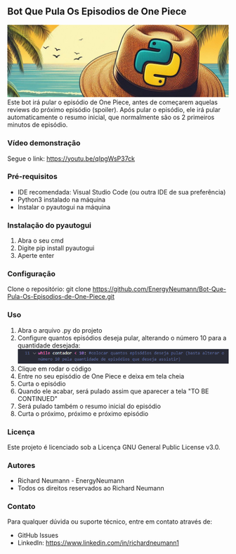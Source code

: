 ## Bot Que Pula Os Episodios de One Piece
![banner](https://github.com/EnergyNeumann/Bot-Que-Pula-Os-Episodios-de-One-Piece/blob/main/banner.jpeg)
Este bot irá pular o episódio de One Piece, antes de começarem aquelas reviews do próximo episódio (spoiler). Após pular o episódio, ele irá pular automaticamente o resumo inicial, que normalmente são os 2 primeiros minutos de episódio.

### Vídeo demonstração
Segue o link: https://youtu.be/qIpgWsP37ck

### Pré-requisitos
- IDE recomendada: Visual Studio Code (ou outra IDE de sua preferência)
- Python3 instalado na máquina
- Instalar o pyautogui na máquina

### Instalação do pyautogui
1. Abra o seu cmd
2. Digite pip install pyautogui
3. Aperte enter

### Configuração
Clone o repositório:
git clone https://github.com/EnergyNeumann/Bot-Que-Pula-Os-Episodios-de-One-Piece.git

### Uso
1. Abra o arquivo .py do projeto
2. Configure quantos episódios deseja pular, alterando o número 10 para a quantidade desejada:
![contador](https://github.com/EnergyNeumann/Bot-Que-Pula-Os-Episodios-de-One-Piece/blob/main/contador.png)
3. Clique em rodar o código
4. Entre no seu episódio de One Piece e deixa em tela cheia
5. Curta o episódio
6. Quando ele acabar, será pulado assim que aparecer a tela "TO BE CONTINUED"
7. Será pulado também o resumo inicial do episódio
8. Curta o próximo, próximo e próximo episódio

### Licença
Este projeto é licenciado sob a Licença GNU General Public License v3.0.

### Autores
- Richard Neumann - EnergyNeumann
- Todos os direitos reservados ao Richard Neumann

### Contato
Para qualquer dúvida ou suporte técnico, entre em contato através de:
- GitHub Issues
- LinkedIn: https://www.linkedin.com/in/richardneumann1


